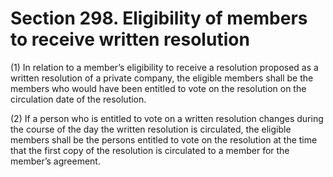 # Section 298. Eligibility of members to receive written resolution

\(1\) In relation to a member’s eligibility to receive a resolution proposed as a written resolution of a private company, the eligible members shall be the members who would have been entitled to vote on the resolution on the circulation date of the resolution.

\(2\) If a person who is entitled to vote on a written resolution changes during the course of the day the written resolution is circulated, the eligible members shall be the persons entitled to vote on the resolution at the time that the first copy of the resolution is circulated to a member for the member’s agreement.

